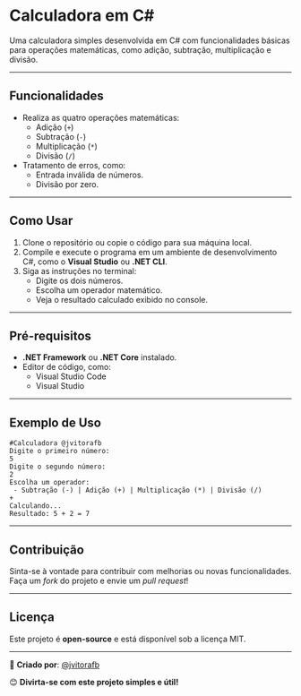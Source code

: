 

# **Calculadora em C#**  

Uma calculadora simples desenvolvida em C# com funcionalidades básicas para operações matemáticas, como adição, subtração, multiplicação e divisão.

---

## **Funcionalidades**  

- Realiza as quatro operações matemáticas:
  - Adição (`+`)  
  - Subtração (`-`)  
  - Multiplicação (`*`)  
  - Divisão (`/`)  
- Tratamento de erros, como:  
  - Entrada inválida de números.  
  - Divisão por zero.  

---

## **Como Usar**  

1. Clone o repositório ou copie o código para sua máquina local.  
2. Compile e execute o programa em um ambiente de desenvolvimento C#, como o **Visual Studio** ou **.NET CLI**.  
3. Siga as instruções no terminal:  
   - Digite os dois números.  
   - Escolha um operador matemático.  
   - Veja o resultado calculado exibido no console.  

---

## **Pré-requisitos**  

- **.NET Framework** ou **.NET Core** instalado.  
- Editor de código, como:  
  - Visual Studio Code  
  - Visual Studio  

---

## **Exemplo de Uso**  

```text
#Calculadora @jvitorafb
Digite o primeiro número:
5
Digite o segundo número:
2
Escolha um operador:
 - Subtração (-) | Adição (+) | Multiplicação (*) | Divisão (/)
+
Calculando...
Resultado: 5 + 2 = 7
```

---

## **Contribuição**  

Sinta-se à vontade para contribuir com melhorias ou novas funcionalidades. Faça um *fork* do projeto e envie um *pull request*!  

---

## **Licença**  

Este projeto é **open-source** e está disponível sob a licença MIT.  

--- 

🚀 **Criado por**: [@jvitorafb](https://github.com/jvitorafb)  

😊 **Divirta-se com este projeto simples e útil!**  

